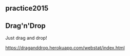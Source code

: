 ## practice2015

## Drag'n'Drop
Just drag and drop!

https://draganddrop.herokuapp.com/webstat/index.html
